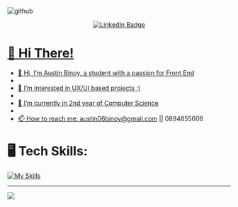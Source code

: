 ![github](https://github.com/user-attachments/assets/125994c1-72af-43e6-904b-23a97a319c3f)



<div id="header" align="center">
  <div id="badges">
      <a href="https://www.linkedin.com/in/austin-binoy-cs/">
    <img src="https://img.shields.io/badge/LinkedIn-blue?style=for-the-badge&logo=linkedin&logoColor=white" alt="LinkedIn Badge"/>
  </div>
</div>



# 💫 Hi There!

- 👋 Hi, I’m Austin Binoy, a student with a passion for Front End
- 
- 👀 I’m interested in UX/UI based projects :)
- 
- 🌱 I’m currently in 2nd year of Computer Science
- 
- 📫 How to reach me: austin06binoy@gmail.com || 0894855606

# 🖥️ Tech Skills: 
[![My Skills](https://skillicons.dev/icons?i=java,postgres,html,css,javascript,mongodb,c,vscode,linux,git,eclipse,autocad)](https://skillicons.dev)



<!---
Austin-Binoy/Austin-Binoy is a ✨ special ✨ repository because its `README.md` (this file) appears on your GitHub profile.
You can click the Preview link to take a look at your changes.
--->


---
[![](https://visitcount.itsvg.in/api?id=austin-binoy&label=Profile%20Views&color=0&icon=7&pretty=true)](https://visitcount.itsvg.in)
